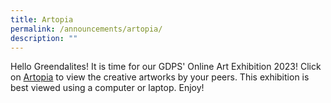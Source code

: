 ```yaml
---
title: Artopia
permalink: /announcements/artopia/
description: ""
---
```



Hello Greendalites! It is time for our GDPS' Online Art Exhibition 2023! Click on [Artopia](https://smex-ctp.trendmicro.com/wis/clicktime/v1/query?url=https%3a%2f%2fpublish.exhibbit.com%2fgallery%2f006360778753865736%2ftwo%2drooms%2d107855%2f&umid=1f6fac85-c403-4bfc-919e-3d4a67078573&auth=e929269a55a0d32e6216ace4b2af01825e2bf518-fa2dccf5e065d4ce75ed3df539f3b363c09b3b7d) to view the creative artworks by your peers. This exhibition is best viewed using a computer or laptop. Enjoy! 